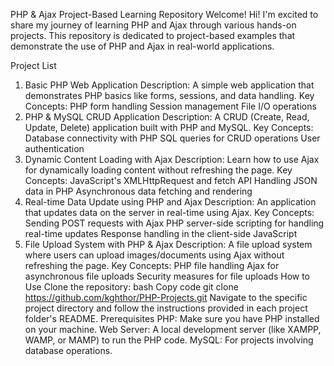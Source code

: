 PHP & Ajax Project-Based Learning Repository
Welcome! 
Hi! I'm excited to share my journey of learning PHP and Ajax through various hands-on projects. This repository is dedicated to project-based examples that demonstrate the use of PHP and Ajax in real-world applications.

Project List
1. Basic PHP Web Application
Description: A simple web application that demonstrates PHP basics like forms, sessions, and data handling.
Key Concepts:
PHP form handling
Session management
File I/O operations
2. PHP & MySQL CRUD Application
Description: A CRUD (Create, Read, Update, Delete) application built with PHP and MySQL.
Key Concepts:
Database connectivity with PHP
SQL queries for CRUD operations
User authentication
3. Dynamic Content Loading with Ajax
Description: Learn how to use Ajax for dynamically loading content without refreshing the page.
Key Concepts:
JavaScript's XMLHttpRequest and fetch API
Handling JSON data in PHP
Asynchronous data fetching and rendering
4. Real-time Data Update using PHP and Ajax
Description: An application that updates data on the server in real-time using Ajax.
Key Concepts:
Sending POST requests with Ajax
PHP server-side scripting for handling real-time updates
Response handling in the client-side JavaScript
5. File Upload System with PHP & Ajax
Description: A file upload system where users can upload images/documents using Ajax without refreshing the page.
Key Concepts:
PHP file handling
Ajax for asynchronous file uploads
Security measures for file uploads
How to Use
Clone the repository:
bash
Copy code
git clone https://github.com/kghthor/PHP-Projects.git
Navigate to the specific project directory and follow the instructions provided in each project folder's README.
Prerequisites
PHP: Make sure you have PHP installed on your machine.
Web Server: A local development server (like XAMPP, WAMP, or MAMP) to run the PHP code.
MySQL: For projects involving database operations.
